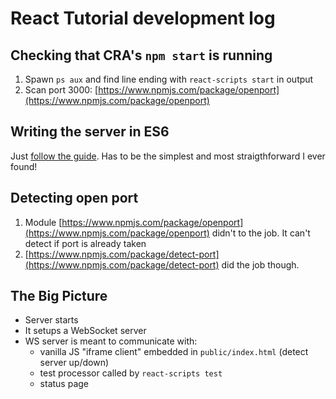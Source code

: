 # React Tutorial development log

## Checking that CRA's `npm start` is running

1. Spawn `ps aux` and find line ending with `react-scripts start` in output
2. Scan port 3000: [https://www.npmjs.com/package/openport](https://www.npmjs.com/package/openport)

## Writing the server in ES6

Just [follow the guide](https://www.codementor.io/iykyvic/writing-your-nodejs-apps-using-es6-6dh0edw2o). Has to be the simplest and most straigthforward I ever found!

## Detecting open port

1. Module [https://www.npmjs.com/package/openport](https://www.npmjs.com/package/openport) didn't to the job. It can't detect if port is already taken
2. [https://www.npmjs.com/package/detect-port](https://www.npmjs.com/package/detect-port) did the job though.

## The Big Picture

* Server starts
* It setups a WebSocket server
* WS server is meant to communicate with:
  * vanilla JS "iframe client" embedded in `public/index.html` (detect server up/down)
  * test processor called by `react-scripts test`
  * status page